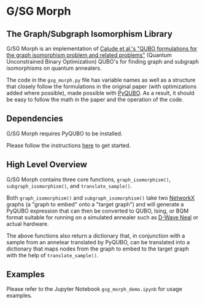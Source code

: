 # G/SG Morph

## The Graph/Subgraph Isomorphism Library

G/SG Morph is an implementation of [Calude et al.'s "QUBO formulations for the graph isomorphism problem and related problems"](https://doi.org/10.1016/j.tcs.2017.04.016) (Quantum Unconstrained Binary Optimization) QUBO's for finding graph and subgraph isomorphisms on quantum annealers.

The code in the `gsg_morph.py` file has variable names as well as a structure that closely follow the formulations in the original paper (with optimizations added where possible), made possible with [PyQUBO](https://github.com/recruit-communications/pyqubo). As a result, it should be easy to follow the math in the paper and the operation of the code. 

## Dependencies

G/SG Morph requires PyQUBO to be installed.

Please follow the instructions [here](https://pyqubo.readthedocs.io/en/latest/getting_started.html) to get started.

## High Level Overview

G/SG Morph contains three core functions, `graph_isomorphism()`, `subgraph_isomorphism()`, and `translate_sample()`.

Both `graph_isomorphism()` and `subgraph_isomorphism()` take two [NetworkX](https://networkx.org/) graphs (a "graph to embed" onto a  "target graph") and will generate a PyQUBO expression that can then be converted to QUBO, Ising, or BQM format suitable for running on a simulated annealer such as [D-Wave Neal](https://github.com/dwavesystems/dwave-neal) or actual hardware.

The above functions also return a dictionary that, in conjunction with a sample from an annelear translated by PyQUBO, can be translated into a dictionary that maps nodes from the graph to embed to the target graph with the help of `translate_sample()`.

## Examples

Please refer to the Jupyter Notebook `gsg_morph_demo.ipynb` for usage examples.